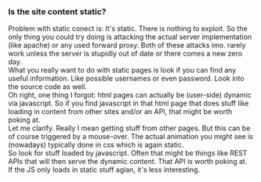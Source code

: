 ### Is the site content static?
Problem with static conect is: It's static. There is nothing to exploit. So the only thing you could try doing is attacking the actual server implementation (like apache) or any used forward proxy. Both of these attacks imo. rarely work unless the server is stupidly out of date or there comes a new zero day.  
What you really want to do with static pages is look if you can find any useful information. Like possible usernames or even password. Look into the source code as well.  
Oh right, one thing I forgot: html pages can actually be (user-side) dynamic via javascript. So if you find javascript in that html page that does stuff like loading in content from other sites and/or an API, that might be worth poking at.  
Let me clarify.
Really I mean getting stuff from other pages. But this can be of course triggered by a mouse-over. The actual animation you might see is (nowadays) typically done in css which is again static.  
So look for stuff loaded by javascript. Often that might be things like REST APIs that will then serve the dynamic content. That API is worth poking at.  
If the JS only loads in static stuff agian, it's less interesting.
